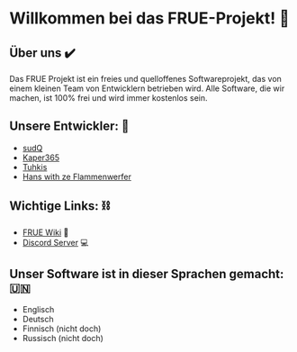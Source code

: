 # Willkommen bei das FRUE-Projekt! :wave:

## Über uns :heavy_check_mark:

Das FRUE Projekt ist ein freies und quelloffenes Softwareprojekt, das von einem kleinen Team von Entwicklern betrieben wird. Alle Software, die wir machen, ist 100% frei und wird immer kostenlos sein.

## Unsere Entwickler: :penguin:

- [sudQ](https://github.com/Suppabreak)
- [Kaper365](https://github.com/Kaper365)
- [Tuhkis](https://github.com/Tuhkis)
- [Hans with ze Flammenwerfer](https://github.com/Boris-Dimov)

## Wichtige Links: :chains:

- [FRUE Wiki](https://github.com/FRUE-Wiki) :book:
- [Discord Server](https://discord.gg/qRysc6bVRv) :computer:

## Unser Software ist in dieser Sprachen gemacht: :united_nations:
- Englisch
- Deutsch
- Finnisch (nicht doch)
- Russisch (nicht doch)
